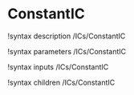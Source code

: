 <!-- MOOSE Documentation Stub: Remove this when content is added. -->

# ConstantIC

!syntax description /ICs/ConstantIC

!syntax parameters /ICs/ConstantIC

!syntax inputs /ICs/ConstantIC

!syntax children /ICs/ConstantIC
